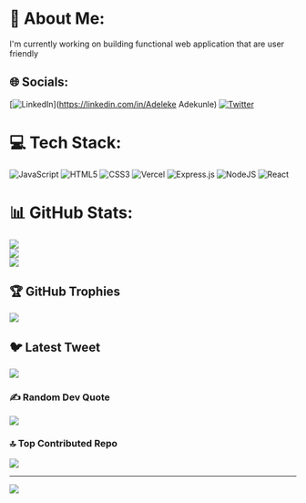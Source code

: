 
# 💫 About Me:
I'm currently working on building functional web application that are user friendly 


## 🌐 Socials:
[![LinkedIn](https://img.shields.io/badge/LinkedIn-%230077B5.svg?logo=linkedin&logoColor=white)](https://linkedin.com/in/Adeleke Adekunle) [![Twitter](https://img.shields.io/badge/Twitter-%231DA1F2.svg?logo=Twitter&logoColor=white)](https://twitter.com/@Adeleke_jaht) 

# 💻 Tech Stack:
![JavaScript](https://img.shields.io/badge/javascript-%23323330.svg?style=plastic&logo=javascript&logoColor=%23F7DF1E) ![HTML5](https://img.shields.io/badge/html5-%23E34F26.svg?style=plastic&logo=html5&logoColor=white) ![CSS3](https://img.shields.io/badge/css3-%231572B6.svg?style=plastic&logo=css3&logoColor=white) ![Vercel](https://img.shields.io/badge/vercel-%23000000.svg?style=plastic&logo=vercel&logoColor=white) ![Express.js](https://img.shields.io/badge/express.js-%23404d59.svg?style=plastic&logo=express&logoColor=%2361DAFB) ![NodeJS](https://img.shields.io/badge/node.js-6DA55F?style=plastic&logo=node.js&logoColor=white) ![React](https://img.shields.io/badge/react-%2320232a.svg?style=plastic&logo=react&logoColor=%2361DAFB)
# 📊 GitHub Stats:
![](https://github-readme-stats.vercel.app/api?username=Ade-web&theme=dark&hide_border=false&include_all_commits=false&count_private=false)<br/>
![](https://github-readme-streak-stats.herokuapp.com/?user=Ade-web&theme=dark&hide_border=false)<br/>
![](https://github-readme-stats.vercel.app/api/top-langs/?username=Ade-web&theme=dark&hide_border=false&include_all_commits=false&count_private=false&layout=compact)

## 🏆 GitHub Trophies
![](https://github-profile-trophy.vercel.app/?username=Ade-web&theme=radical&no-frame=false&no-bg=true&margin-w=4)

## 🐦 Latest Tweet
[![](https://gtce.itsvg.in/api?username=@Adeleke_jaht)](https://github.com/VishwaGauravIn/github-twitter-card-embed)

### ✍️ Random Dev Quote
![](https://quotes-github-readme.vercel.app/api?type=horizontal&theme=radical)

### 🔝 Top Contributed Repo
![](https://github-contributor-stats.vercel.app/api?username=Ade-web&limit=5&theme=tokyonight&combine_all_yearly_contributions=true)

---
[![](https://visitcount.itsvg.in/api?id=Ade-web&icon=0&color=0)](https://visitcount.itsvg.in)

<!-- Proudly created with GPRM ( https://gprm.itsvg.in ) -->
